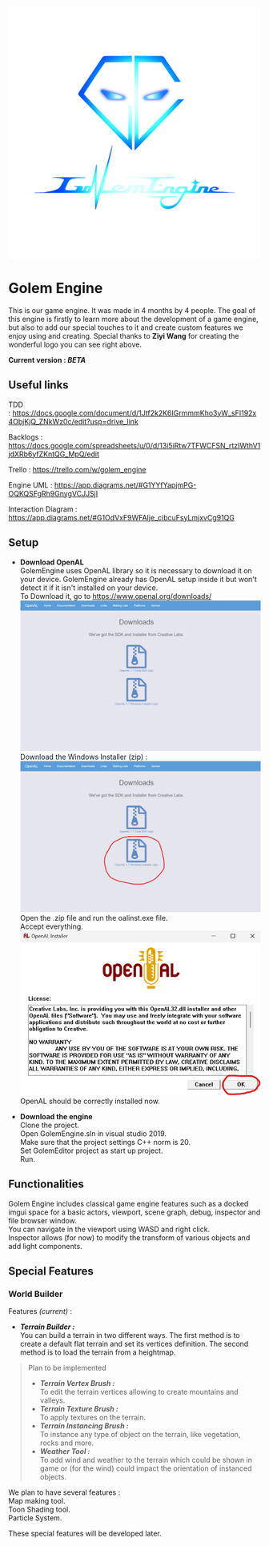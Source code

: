 ![golem_engine_logo_1](./Images/Logo/golem_engine_logo_1.png)

# Golem Engine

This is our game engine. It was made in 4 months by 4 people. The goal of this engine is firstly to learn more about the development of a game engine, but also to add our special touches to it and create custom features we enjoy using and creating. Special thanks to **Ziyi Wang** for creating the wonderful logo you can see right above. 

**Current version : *BETA***

## Useful links

TDD : https://docs.google.com/document/d/1Jtf2k2K6IGrmmmKho3yW_sFI192x4ObjKjQ_ZNkWz0c/edit?usp=drive_link

Backlogs : https://docs.google.com/spreadsheets/u/0/d/13i5iRtw7TFWCFSN_rtzIWthV1jdXRb6yfZKntQG_MpQ/edit

Trello : https://trello.com/w/golem_engine

Engine UML : https://app.diagrams.net/#G1YYfYapjmPG-OQKQSFgRh9GnygVCJJSjI

Interaction Diagram : https://app.diagrams.net/#G1OdVxF9WFAIje_cibcuFsyLmjxvCg91QG

## Setup

- **Download OpenAL**  
GolemEngine uses OpenAL library so it is necessary to download it on your device. GolemEngine already has OpenAL setup inside it but won't detect it if it isn't installed on your device.  
To Download it, go to https://www.openal.org/downloads/  
![OpenAl1_Image](./Images/Readme/Screenshot_OpenAL_installation_1.png)  
Download the Windows Installer (zip) :  
![OpenAl2_Image](./Images/Readme/Screenshot_OpenAL_installation_2.png)  
Open the .zip file and run the oalinst.exe file.  
Accept everything.  
![OpenAl3_Image](./Images/Readme/Screenshot_OpenAL_installation_3.png)  
OpenAL should be correctly installed now.


- **Download the engine**  
Clone the project.  
Open GolemEngine.sln in visual studio 2019.  
Make sure that the project settings C++ norm is 20.  
Set GolemEditor project as start up project.  
Run.  

## Functionalities

Golem Engine includes classical game engine features such as a docked imgui space for a basic actors, viewport, scene graph, debug, inspector and file browser window.  
You can navigate in the viewport using WASD and right click.  
Inspector allows (for now) to modify the transform of various objects and add light components.  

## Special Features

### World Builder  
  
Features *(current)* :
- ***Terrain Builder :***  
You can build a terrain in two different ways. The first method is to create a default flat terrain and set its vertices definition. The second method is to load the terrain from a heightmap.

> Plan to be implemented
> - ***Terrain Vertex Brush :***  
> To edit the terrain vertices allowing to create mountains and valleys.
> - ***Terrain Texture Brush :***  
> To apply textures on the terrain.
> - ***Terrain Instancing Brush :***  
> To instance any type of object on the terrain, like vegetation, rocks and more.
> - ***Weather Tool :***  
> To add wind and weather to the terrain which could be shown in game or (for the wind) could impact the orientation of instanced objects.

We plan to have several features :  
Map making tool.  
Toon Shading tool.  
Particle System.  

These special features will be developed later.